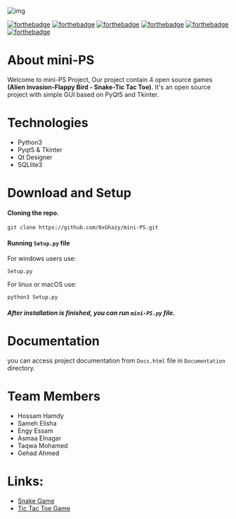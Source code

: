 ![img](https://user-images.githubusercontent.com/60070427/130398133-b0d73190-df70-435b-b1f0-a266be707758.jpg)

[![forthebadge](https://forthebadge.com/images/badges/built-by-developers.svg)](https://forthebadge.com) [![forthebadge](https://forthebadge.com/images/badges/ctrl-c-ctrl-v.svg)](https://forthebadge.com) [![forthebadge](https://forthebadge.com/images/badges/made-with-python.svg)](https://forthebadge.com) [![forthebadge](https://forthebadge.com/images/badges/validated-html5.svg)](https://forthebadge.com) [![forthebadge](https://forthebadge.com/images/badges/uses-css.svg)](https://forthebadge.com) [![forthebadge](https://forthebadge.com/images/badges/uses-git.svg)](https://forthebadge.com) 

# About mini-PS
Welcome to mini-PS Project, Our project contain 4 open source games <b>(Alien invasion-Flappy Bird - Snake-Tic Tac Toe)</b>. It's an open source project with simple GUI based on PyQt5 and Tkinter.<br>


# Technologies
- Python3
- Pyqt5 & Tkinter
- Qt Designer
- SQLlite3


# Download and Setup
#### Cloning the repo.
    git clone https://github.com/0xGhazy/mini-PS.git

#### Running `Setup.py` file 
For windows users use:

    Setup.py
For linux or macOS use:

    python3 Setup.py

##### After installation is finished, you can run `mini-PS.py` file.


# Documentation
you can access project documentation from `Docs.html` file in `Documentation` directory.


# Team Members

- Hossam Hamdy
- Sameh Elisha
- Engy Essam
- Asmaa Elnagar
- Taqwa Mohamed
- Gehad Ahmed

# Links:
- [Snake Game](https://youtu.be/PHdZdrMCKuY)
- [Tic Tac Toe Game](https://www.codespeedy.com/tic-tac-toe-gui-in-python-using-tkinter/)
